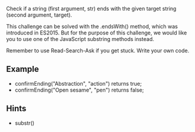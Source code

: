 Check if a string (first argument, str) ends with the given target string (second argument, target).

This challenge can be solved with the .endsWith() method, which was introduced in ES2015. But for the purpose of this challenge, we would like you to use one of the JavaScript substring methods instead.

Remember to use Read-Search-Ask if you get stuck. Write your own code.

## Example

* confirmEnding("Abstraction", "action") returns true;
* confirmEnding("Open sesame", "pen") returns false;

## Hints

* substr()